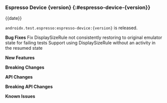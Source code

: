 ### Espresso Device {version} {:#espresso-device-{version}}

{{date}}

`androidx.test.espresso:espresso-device:{version}` is released.

**Bug Fixes**
Fix DisplaySizeRule not consistently restoring to original emulator state for
 failing tests
Support using DisplaySizeRule without an activity in the resumed state

**New Features**

**Breaking Changes**

**API Changes**

**Breaking API Changes**

**Known Issues**
